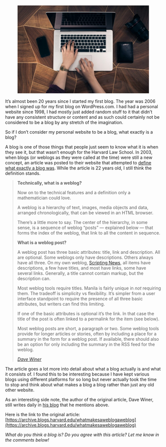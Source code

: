 <figure><img decoding="async" src="fabian-irsara-67l-QujB14w-unsplash-940x627.jpg" alt=""></figure>

It’s almost been 20 years since I started my first blog. The year was 2006 when I signed up for my first blog on WordPress.com. I had had a personal website since 1998, I had mostly just added random stuff to it that didn’t have any consistent structure or content and as such could certainly not be considered to be a blog by any stretch of the imagination.

So if I don’t consider my personal website to be a blog, what exactly is a blog?

A blog is one of those things that people just seem to know what it is when they see it, but that wasn’t enough for the Harvard Law School. In 2003, when blogs (or weblogs as they were called at the time) were still a new concept, an article was posted to their website that attempted to [define what exactly a blog was](https://archive.blogs.harvard.edu/whatmakesaweblogaweblog/). While the article is 22 years old, I still think the definition stands.

> **Technically, what is a weblog?**
> 
> Now on to the technical features and a definition only a mathematician could love. 
> 
> A weblog is a hierarchy of text, images, media objects and data, arranged chronologically, that can be viewed in an HTML browser. 
> 
> There’s a little more to say. The center of the hierarchy, in some sense, is a sequence of weblog “posts” — explained below — that forms the index of the weblog, that link to all the content in sequence.
> 
> **What is a weblog post?** 
> 
> A weblog post has three basic attributes: title, link and description. All are optional. Some weblogs only have descriptions. Others always have all three. On my own weblog, [Scripting News](https://scripting.com), all items have descriptions, a few have titles, and most have links, some have several links. Generally, a title cannot contain markup, but the description can. 
> 
> Most weblog tools require titles. Manila is fairly unique in *not* requiring them. The tradeoff is simplicity vs flexibility. It’s simpler from a user interface standpoint to require the presence of all three basic attributes, but writers can find this limiting. 
> 
> If one of the basic attributes is optional it’s the link. In that case the title of the post is often linked to a permalink for the item (see below).
> 
> Most weblog posts are short, a paragraph or two. Some weblog tools provide for longer articles or stories, often by including a place for a summary in the form for a weblog post. If available, there should also be an option for only including the summary in the RSS feed for the weblog.
> 
> [*Dave Winer*](https://archive.blogs.harvard.edu/)

The article goes a lot more into detail about what a blog actually is and what it consists of. I found this to be interesting because I have kept various blogs using different platforms for so long but never actually took the time to stop and think about what makes a blog a blog rather than just any old other website.

As an interesting side note, the author of the original article, Dave Winer, still writes daily in [his blog](https://scripting.com) that he mentions above.

Here is the link to the original article: [https://archive.blogs.harvard.edu/whatmakesaweblogaweblog](https://archive.blogs.harvard.edu/whatmakesaweblogaweblog)

*What do you think a blog is? Do you agree with this article? Let me know in the comments below!*